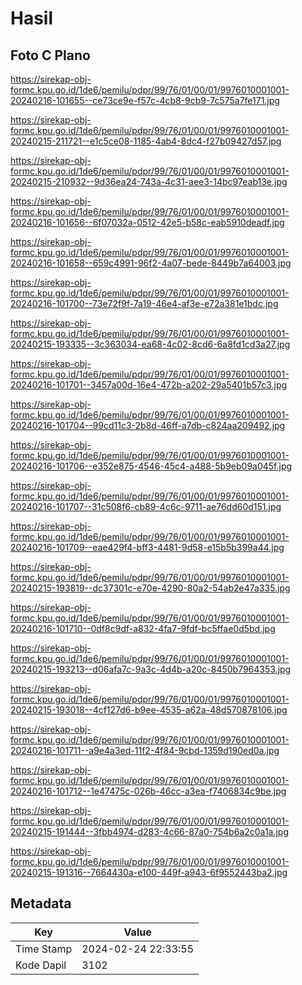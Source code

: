 # Hasil

## Foto C Plano

https://sirekap-obj-formc.kpu.go.id/1de6/pemilu/pdpr/99/76/01/00/01/9976010001001-20240216-101655--ce73ce9e-f57c-4cb8-9cb9-7c575a7fe171.jpg

https://sirekap-obj-formc.kpu.go.id/1de6/pemilu/pdpr/99/76/01/00/01/9976010001001-20240215-211721--e1c5ce08-1185-4ab4-8dc4-f27b09427d57.jpg

https://sirekap-obj-formc.kpu.go.id/1de6/pemilu/pdpr/99/76/01/00/01/9976010001001-20240215-210932--9d36ea24-743a-4c31-aee3-14bc97eab13e.jpg

https://sirekap-obj-formc.kpu.go.id/1de6/pemilu/pdpr/99/76/01/00/01/9976010001001-20240216-101656--6f07032a-0512-42e5-b58c-eab5910deadf.jpg

https://sirekap-obj-formc.kpu.go.id/1de6/pemilu/pdpr/99/76/01/00/01/9976010001001-20240216-101658--659c4991-96f2-4a07-bede-8449b7a64003.jpg

https://sirekap-obj-formc.kpu.go.id/1de6/pemilu/pdpr/99/76/01/00/01/9976010001001-20240216-101700--73e72f9f-7a19-46e4-af3e-e72a381e1bdc.jpg

https://sirekap-obj-formc.kpu.go.id/1de6/pemilu/pdpr/99/76/01/00/01/9976010001001-20240215-193335--3c363034-ea68-4c02-8cd6-6a8fd1cd3a27.jpg

https://sirekap-obj-formc.kpu.go.id/1de6/pemilu/pdpr/99/76/01/00/01/9976010001001-20240216-101701--3457a00d-16e4-472b-a202-29a5401b57c3.jpg

https://sirekap-obj-formc.kpu.go.id/1de6/pemilu/pdpr/99/76/01/00/01/9976010001001-20240216-101704--99cd11c3-2b8d-46ff-a7db-c824aa209492.jpg

https://sirekap-obj-formc.kpu.go.id/1de6/pemilu/pdpr/99/76/01/00/01/9976010001001-20240216-101706--e352e875-4546-45c4-a488-5b9eb09a045f.jpg

https://sirekap-obj-formc.kpu.go.id/1de6/pemilu/pdpr/99/76/01/00/01/9976010001001-20240216-101707--31c508f6-cb89-4c6c-9711-ae76dd60d151.jpg

https://sirekap-obj-formc.kpu.go.id/1de6/pemilu/pdpr/99/76/01/00/01/9976010001001-20240216-101709--eae429f4-bff3-4481-9d58-e15b5b399a44.jpg

https://sirekap-obj-formc.kpu.go.id/1de6/pemilu/pdpr/99/76/01/00/01/9976010001001-20240215-193819--dc37301c-e70e-4290-80a2-54ab2e47a335.jpg

https://sirekap-obj-formc.kpu.go.id/1de6/pemilu/pdpr/99/76/01/00/01/9976010001001-20240216-101710--0df8c9df-a832-4fa7-9fdf-bc5ffae0d5bd.jpg

https://sirekap-obj-formc.kpu.go.id/1de6/pemilu/pdpr/99/76/01/00/01/9976010001001-20240215-193213--d06afa7c-9a3c-4d4b-a20c-8450b7964353.jpg

https://sirekap-obj-formc.kpu.go.id/1de6/pemilu/pdpr/99/76/01/00/01/9976010001001-20240215-193018--4cf127d6-b9ee-4535-a62a-48d570878106.jpg

https://sirekap-obj-formc.kpu.go.id/1de6/pemilu/pdpr/99/76/01/00/01/9976010001001-20240216-101711--a9e4a3ed-11f2-4f84-9cbd-1359d190ed0a.jpg

https://sirekap-obj-formc.kpu.go.id/1de6/pemilu/pdpr/99/76/01/00/01/9976010001001-20240216-101712--1e47475c-026b-46cc-a3ea-f7406834c9be.jpg

https://sirekap-obj-formc.kpu.go.id/1de6/pemilu/pdpr/99/76/01/00/01/9976010001001-20240215-191444--3fbb4974-d283-4c66-87a0-754b6a2c0a1a.jpg

https://sirekap-obj-formc.kpu.go.id/1de6/pemilu/pdpr/99/76/01/00/01/9976010001001-20240215-191316--7664430a-e100-449f-a943-6f9552443ba2.jpg


## Metadata

| Key        | Value               |
| ---------- | ------------------- |
| Time Stamp | 2024-02-24 22:33:55 |
| Kode Dapil | 3102                |



